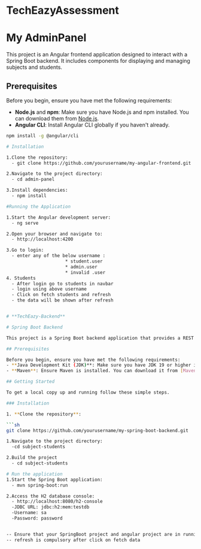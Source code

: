 # TechEazyAssessment

# My AdminPanel

This project is an Angular frontend application designed to interact with a Spring Boot backend. It includes components for displaying and managing subjects and students.

## Prerequisites

Before you begin, ensure you have met the following requirements:
- **Node.js** and **npm**: Make sure you have Node.js and npm installed. You can download them from [Node.js](https://nodejs.org/).
- **Angular CLI**: Install Angular CLI globally if you haven't already.

```sh
npm install -g @angular/cli

# Installation

1.Clone the repository:
  - git clone https://github.com/yourusername/my-angular-frontend.git

2.Navigate to the project directory:
  - cd admin-panel

3.Install dependencies:
  - npm install

#Running the Application

1.Start the Angular development server:
  - ng serve

2.Open your browser and navigate to:
  - http://localhost:4200

3.Go to login:
  - enter any of the below username :
                      * student.user
                      * admin.user
                      * invalid .user
4. Students
  - After login go to students in navbar
  - login using above username
  - Click on fetch students and refresh
  - the data will be shown after refresh


# **TechEazy-Backend**

# Spring Boot Backend

This project is a Spring Boot backend application that provides a REST API for managing students and subjects. It uses an H2 in-memory database for data storage.

## Prerequisites

Before you begin, ensure you have met the following requirements:
- **Java Development Kit (JDK)**: Make sure you have JDK 19 or higher installed. You can download it from [Oracle](https://www.oracle.com/java/technologies/javase-jdk19-downloads.html) or [OpenJDK](https://jdk.java.net/19/).
- **Maven**: Ensure Maven is installed. You can download it from [Maven](https://maven.apache.org/).

## Getting Started

To get a local copy up and running follow these simple steps.

### Installation

1. **Clone the repository**:

```sh
git clone https://github.com/yourusername/my-spring-boot-backend.git

1.Navigate to the project directory:
  -cd subject-students

2.Build the project
  - cd subject-students

# Run the application
1.Start the Spring Boot application:
  - mvn spring-boot:run

2.Access the H2 database console:
  - http://localhost:8080/h2-console
  -JDBC URL: jdbc:h2:mem:testdb
  -Username: sa
  -Password: password


-- Ensure that your SpringBoot project and angular project are in running state
-- refresh is compulsory after click on fetch data
